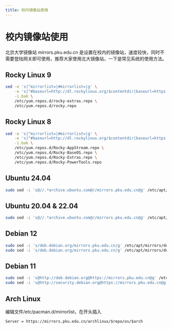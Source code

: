 ```yaml
---
title: 校内镜像站使用
---
```


# 校内镜像站使用

北京大学镜像站 mirrors.pku.edu.cn 是设置在校内的镜像站，速度较快，同时不需要登陆网关即可使用，推荐大家使用北大镜像站，一下是常见系统的使用方法。

## Rocky Linux 9

```bash
sed -e 's|^mirrorlist=|#mirrorlist=|g' \
    -e 's|^#baseurl=http://dl.rockylinux.org/$contentdir|baseurl=https://mirrors.pku.edu.cn/rocky|g' \
    -i.bak \
    /etc/yum.repos.d/rocky-extras.repo \
    /etc/yum.repos.d/rocky.repo
```

## Rocky Linux 8

```bash
sed -e 's|^mirrorlist=|#mirrorlist=|g' \
    -e 's|^#baseurl=http://dl.rockylinux.org/$contentdir|baseurl=https://mirrors.pku.edu.cn/rocky|g' \
    -i.bak \
    /etc/yum.repos.d/Rocky-AppStream.repo \
    /etc/yum.repos.d/Rocky-BaseOS.repo \
    /etc/yum.repos.d/Rocky-Extras.repo \
    /etc/yum.repos.d/Rocky-PowerTools.repo
```

## Ubuntu 24.04

```bash
sudo sed -i 's@//.*archive.ubuntu.com@//mirrors.pku.edu.cn@g' /etc/apt/sources.list.d/ubuntu.sources
```

## Ubuntu 20.04 & 22.04

```bash
sudo sed -i 's@//.*archive.ubuntu.com@//mirrors.pku.edu.cn@g' /etc/apt/sources.list
```

## Debian 12

```bash
sudo sed -i 's/deb.debian.org/mirrors.pku.edu.cn/g' /etc/apt/mirrors/debian.list
sudo sed -i 's/deb.debian.org/mirrors.pku.edu.cn/g' /etc/apt/mirrors/debian-security.list
```

## Debian 11

```bash
sudo sed -i 's@http://deb.debian.org@https://mirrors.pku.edu.cn@g' /etc/apt/sources.list
sudo sed -i 's@http://security.debian.org@https://mirrors.pku.edu.cn@g' /etc/apt/sources.list
```

## Arch Linux

编辑文件/etc/pacman.d/mirrorlist，在开头插入

```plain
Server = https://mirrors.pku.edu.cn/archlinux/$repo/os/$arch
```
